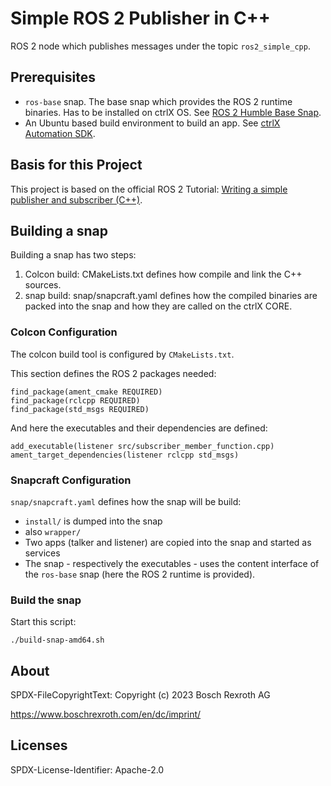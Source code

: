 # Simple ROS 2 Publisher in C++

ROS 2 node which publishes messages under the topic `ros2_simple_cpp`.

## Prerequisites

* `ros-base` snap. The base snap which provides the ROS 2 runtime binaries. Has to be installed on ctrlX OS. See [ROS 2 Humble Base Snap](../ros2-base-humble-deb/README.md).
* An Ubuntu based build environment to build an app. See [ctrlX Automation SDK](https://github.com/boschrexroth/ctrlx-automation-sdk).

## Basis for this Project

This project is based on the official ROS 2 Tutorial: [Writing a simple publisher and subscriber (C++)](https://docs.ros.org/en/humble/Tutorials/Beginner-Client-Libraries/Writing-A-Simple-Cpp-Publisher-And-Subscriber.html#writing-a-simple-publisher-and-subscriber-c).

## Building a snap

Building a snap has two steps:

1. Colcon build: CMakeLists.txt defines how compile and link the C++ sources.
2. snap build: snap/snapcraft.yaml defines how the compiled binaries are packed into the snap and how they are called on the ctrlX CORE.

### Colcon Configuration

The colcon build tool is configured by `CMakeLists.txt`.

This section defines the ROS 2 packages needed:

    find_package(ament_cmake REQUIRED)
    find_package(rclcpp REQUIRED)
    find_package(std_msgs REQUIRED)

And here the executables and their dependencies are defined:

    add_executable(listener src/subscriber_member_function.cpp)
    ament_target_dependencies(listener rclcpp std_msgs)

### Snapcraft Configuration

`snap/snapcraft.yaml` defines how the snap will be build:

* `install/` is dumped into the snap
* also `wrapper/`
* Two apps (talker and listener) are copied into the snap and started as services
* The snap - respectively the executables - uses the content interface of the `ros-base` snap (here the ROS 2 runtime is provided).

### Build the snap

Start this script:

    ./build-snap-amd64.sh

## About

SPDX-FileCopyrightText: Copyright (c) 2023 Bosch Rexroth AG

<https://www.boschrexroth.com/en/dc/imprint/>

## Licenses

SPDX-License-Identifier: Apache-2.0
